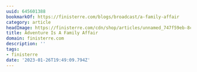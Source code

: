 ```yaml
---
uuid: 645601388
bookmarkOf: https://finisterre.com/blogs/broadcast/a-family-affair
category: article
headImage: https://finisterre.com/cdn/shop/articles/unnamed_747f59eb-8cc7-48fa-9894-21709a4809af.jpg?v=1667386355
title: Adventure Is A Family Affair
domain: finisterre.com
description: ''
tags:
- finisterre
date: '2023-01-26T19:49:09.794Z'
---
```



